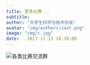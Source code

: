 ```yaml
---
title: 更多比赛...
subtitle:
author: "大学生科学与技术协会"
avatar: "img/authors/sast.png"
image: "img/c.jpg"
date:   2017-11-13 18:30:00
---
```



![各类比赛交流群](img/c.png)
